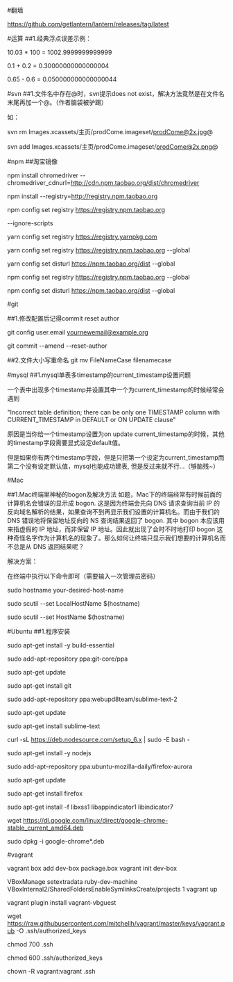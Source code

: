 #翻墙

https://github.com/getlantern/lantern/releases/tag/latest

#运算
##1.经典浮点误差示例：

10.03 * 100 = 1002.9999999999999

0.1 + 0.2 = 0.30000000000000004

0.65 - 0.6 = 0.050000000000000044

#svn
##1.文件名中存在@时，svn提示does not exist，解决方法竟然是在文件名末尾再加一个@。（作者脑袋被驴踢）

如：

svn rm Images.xcassets/主页/prodCome.imageset/prodCome@2x.jpg@

svn add Images.xcassets/主页/prodCome.imageset/prodCome@2x.png@

#npm
##淘宝镜像

npm install chromedriver --chromedriver_cdnurl=http://cdn.npm.taobao.org/dist/chromedriver

npm install --registry=http://registry.npm.taobao.org

npm config set registry https://registry.npm.taobao.org

--ignore-scripts

yarn config set registry https://registry.yarnpkg.com

yarn config set registry https://registry.npm.taobao.org --global

yarn config set disturl https://npm.taobao.org/dist --global

npm config set registry https://registry.npm.taobao.org --global

npm config set disturl https://npm.taobao.org/dist --global

#git

##1.修改配置后记得commit reset author

git config user.email yournewemail@example.org

git commit --amend --reset-author

##2.文件大小写重命名
git mv FileNameCase filenamecase

#mysql
##1.mysql单表多timestamp的current_timestamp设置问题

一个表中出现多个timestamp并设置其中一个为current_timestamp的时候经常会遇到

"Incorrect table definition; there can be only one TIMESTAMP column with CURRENT_TIMESTAMP in DEFAULT or ON UPDATE clause"

原因是当你给一个timestamp设置为on update current_timestamp的时候，其他的timestamp字段需要显式设定default值。

但是如果你有两个timestamp字段，但是只把第一个设定为current_timestamp而第二个没有设定默认值，mysql也能成功建表, 但是反过来就不行...（够脑残~）

#Mac

##1.Mac终端里神秘的bogon及解决方法
如题，Mac下的终端经常有时候前面的计算机名会错误的显示成 bogon. 这是因为终端会先向 DNS 请求查询当前 IP 的反向域名解析的结果，如果查询不到再显示我们设置的计算机名。而由于我们的 DNS 错误地将保留地址反向的 NS 查询结果返回了 bogon. 其中 bogon 本应该用来指虚假的 IP 地址，而非保留 IP 地址。因此就出现了会时不时地打印 bogon 这种奇怪名字作为计算机名的现象了。那么如何让终端只显示我们想要的计算机名而不总是从 DNS 返回结果呢？

解决方案：

在终端中执行以下命令即可（需要输入一次管理员密码）

sudo hostname your-desired-host-name

sudo scutil --set LocalHostName $(hostname)

sudo scutil --set HostName $(hostname)

#Ubuntu
##1.程序安装

sudo apt-get install -y build-essential

sudo add-apt-repository ppa:git-core/ppa

sudo apt-get update

sudo apt-get install git

sudo add-apt-repository ppa:webupd8team/sublime-text-2

sudo apt-get update

sudo apt-get install sublime-text

curl -sL https://deb.nodesource.com/setup_6.x | sudo -E bash -

sudo apt-get install -y nodejs

sudo add-apt-repository ppa:ubuntu-mozilla-daily/firefox-aurora

sudo apt-get update

sudo apt-get install firefox

sudo apt-get install -f libxss1 libappindicator1 libindicator7

wget https://dl.google.com/linux/direct/google-chrome-stable_current_amd64.deb

sudo dpkg -i google-chrome*.deb

#vagrant

vagrant box add dev-box package.box
vagrant init dev-box

VBoxManage setextradata ruby-dev-machine VBoxInternal2/SharedFoldersEnableSymlinksCreate/projects 1
vagrant up

vagrant plugin install vagrant-vbguest

wget https://raw.githubusercontent.com/mitchellh/vagrant/master/keys/vagrant.pub -O .ssh/authorized_keys

chmod 700 .ssh

chmod 600 .ssh/authorized_keys

chown -R vagrant:vagrant .ssh